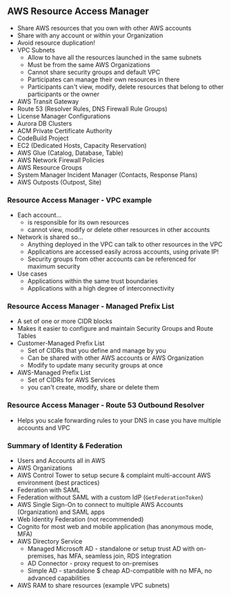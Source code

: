 ## AWS Resource Access Manager

- Share AWS resources that you own with other AWS accounts
- Share with any account or within your Organization
- Avoid resource duplication!
- VPC Subnets
    - Allow to have all the resources launched in the same subnets
    - Must be from the same AWS Organizations
    - Cannot share security groups and default VPC
    - Participates can manage their own resources in there
    - Participants can't view, modify, delete resources that belong to other participants or the owner
- AWS Transit Gateway
- Route 53 (Resolver Rules, DNS Firewall Rule Groups)
- License Manager Configurations
- Aurora DB Clusters
- ACM Private Certificate Authority
- CodeBuild Project
- EC2 (Dedicated Hosts, Capacity Reservation)
- AWS Glue (Catalog, Database, Table)
- AWS Network Firewall Policies
- AWS Resource Groups
- System Manager Incident Manager (Contacts, Response Plans)
- AWS Outposts (Outpost, Site)

### Resource Access Manager - VPC example

- Each account...
    - is responsible for its own resources
    - cannot view, modify or delete other resources in other accounts
- Network is shared so...
    - Anything deployed in the VPC can talk to other resources in the VPC
    - Applications are accessed easily across accounts, using private IP!
    - Security groups from other accounts can be referenced for maximum security
- Use cases
    - Applications within the same trust boundaries
    - Applications with a high degree of interconnectivity

### Resource Access Manager - Managed Prefix List

- A set of one or more CIDR blocks
- Makes it easier to configure and maintain Security Groups and Route Tables
- Customer-Managed Prefix List
    - Set of CIDRs that you define and manage by you
    - Can be shared with other AWS accounts or AWS Organization
    - Modify to update many security groups at once
- AWS-Managed Prefix List
    - Set of CIDRs for AWS Services
    - you can't create, modify, share or delete them

### Resource Access Manager - Route 53 Outbound Resolver

- Helps you scale forwarding rules to your DNS in case you have multiple accounts and VPC

### Summary of Identity & Federation

- Users and Accounts all in AWS
- AWS Organizations
- AWS Control Tower to setup secure & complaint multi-account AWS environment (best practices)
- Federation with SAML
- Federation without SAML with a custom IdP (`GetFederationToken`)
- AWS Single Sign-On to connect to multiple AWS Accounts (Organization) and SAML apps
- Web Identity Federation (not recommended)
- Cognito for most web and mobile application (has anonymous mode, MFA)
- AWS Directory Service
    - Managed Microsoft AD - standalone or setup trust AD with on-premises, has MFA, seamless join, RDS integration
    - AD Connector - proxy request to on-premises
    - Simple AD - standalone $ cheap AD-compatible with no MFA, no advanced capabilities
- AWS RAM to share resources (example VPC subnets)



